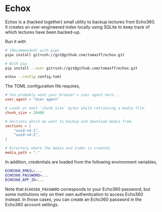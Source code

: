 # Echox

Echox is a (hacked together) small utility to backup lectures from Echo360.
It creates an over-engineered index locally using SQLite to keep track of
which lectures have been backed-up.

Run it with
```bash
# (Recommended) with pipx
pipx install git+ssh://git@github.com/tomasff/echox.git

# With pip
pip install --user git+ssh://git@github.com/tomasff/echox.git

echox --config config.toml
```

The TOML configuration file requires,
```toml
# You probably want your browser's user agent here...
user_agent = "User agent"

# Loads at most `chunk_size` bytes while retrieving a media file.
chunk_size = 20480 

# Sections which we want to backup and download media from.
sections = [
    "uuid-v4-1",
    "uuid-v4-2",
]

# Directory where the media and index is created.
media_path = "."
```

In addition, credentials are loaded from the following environment variables,
```bash
ECHO360_EMAIL=...
ECHO360_PASSWORD=...
ECHO360_APP_ID=...
```

Note that `ECHO360_PASSWORD` corresponds to your Echo360 password, but some
institutions rely on their own authentication to access Echo360 instead.
In those cases, you can create an Echo360 password in the Echo360 account
settings.